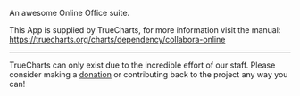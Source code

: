 An awesome Online Office suite.

This App is supplied by TrueCharts, for more information visit the manual: https://truecharts.org/charts/dependency/collabora-online

---

TrueCharts can only exist due to the incredible effort of our staff.
Please consider making a [donation](https://truecharts.org/docs/about/sponsor) or contributing back to the project any way you can!
